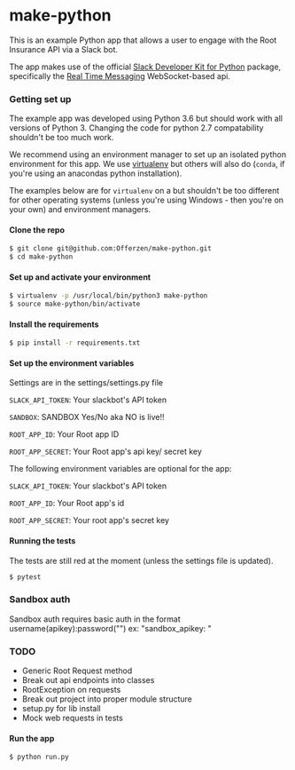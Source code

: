 # make-python

This is an example Python app that allows a user to engage with the Root Insurance API via a Slack bot.

The app makes use of the official [Slack Developer Kit for Python](https://github.com/slackapi/python-slackclient) package, specifically the [Real Time Messaging](http://slackapi.github.io/python-slackclient/real_time_messaging.html) WebSocket-based api.

### Getting set up

The example app was developed using Python 3.6 but should work with all versions of Python 3. Changing the code for python 2.7 compatability shouldn't be too much work.

We recommend using an environment manager to set up an isolated python environment for this app. We use [virtualenv](https://virtualenv.pypa.io/en/stable/) but others will also do (`conda`, if you're using an anacondas python installation).

The examples below are for `virtualenv` on a but shouldn't be too different for other operating systems (unless you're using Windows - then you're on your own) and environment managers.

#### Clone the repo
```sh
$ git clone git@github.com:Offerzen/make-python.git
$ cd make-python
```

#### Set up and activate your environment
```sh
$ virtualenv -p /usr/local/bin/python3 make-python
$ source make-python/bin/activate
```

#### Install the requirements
```sh
$ pip install -r requirements.txt
```

#### Set up the environment variables

Settings are in the settings/settings.py file

`SLACK_API_TOKEN`: Your slackbot's API token

`SANDBOX`: SANDBOX Yes/No aka NO is live!!

`ROOT_APP_ID`: Your Root app ID

`ROOT_APP_SECRET`: Your Root app's api key/ secret key

The following environment variables are optional for the app:

`SLACK_API_TOKEN`: Your slackbot's API token

`ROOT_APP_ID`: Your Root app's id

`ROOT_APP_SECRET`: Your root app's secret key

#### Running the tests

The tests are still red at the moment (unless the settings file is updated).

```sh
$ pytest
```

### Sandbox auth

Sandbox auth requires basic auth in the format username(apikey):password("") ex: "sandbox_apikey: "
### TODO

* Generic Root Request method
* Break out api endpoints into classes
* RootException on requests
* Break out project into proper module structure
* setup.py for lib install
* Mock web requests in tests

#### Run the app
```sh
$ python run.py
```


